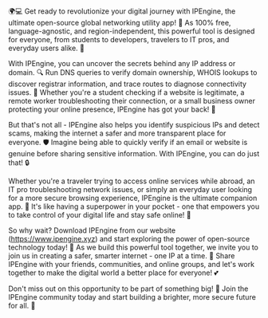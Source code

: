 🌍💻 Get ready to revolutionize your digital journey with IPEngine, the ultimate open-source global networking utility app! 🚀 As 100% free, language-agnostic, and region-independent, this powerful tool is designed for everyone, from students to developers, travelers to IT pros, and everyday users alike. 💪

With IPEngine, you can uncover the secrets behind any IP address or domain. 🔍 Run DNS queries to verify domain ownership, WHOIS lookups to discover registrar information, and trace routes to diagnose connectivity issues. 📡 Whether you're a student checking if a website is legitimate, a remote worker troubleshooting their connection, or a small business owner protecting your online presence, IPEngine has got your back! 💪

But that's not all - IPEngine also helps you identify suspicious IPs and detect scams, making the internet a safer and more transparent place for everyone. 🛡️ Imagine being able to quickly verify if an email or website is genuine before sharing sensitive information. With IPEngine, you can do just that! 🔒

Whether you're a traveler trying to access online services while abroad, an IT pro troubleshooting network issues, or simply an everyday user looking for a more secure browsing experience, IPEngine is the ultimate companion app. 📱 It's like having a superpower in your pocket - one that empowers you to take control of your digital life and stay safe online! 💪

So why wait? Download IPEngine from our website (https://www.ipengine.xyz) and start exploring the power of open-source technology today! 🚀 As we build this powerful tool together, we invite you to join us in creating a safer, smarter internet - one IP at a time. 🔗 Share IPEngine with your friends, communities, and online groups, and let's work together to make the digital world a better place for everyone! 💕

Don't miss out on this opportunity to be part of something big! 🌟 Join the IPEngine community today and start building a brighter, more secure future for all. 💫